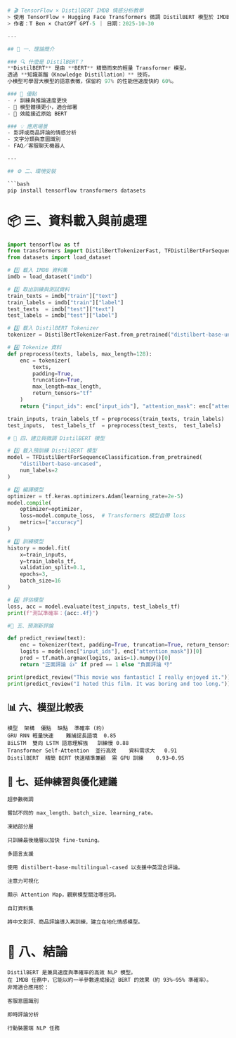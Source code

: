 #

```python
# 🎬 TensorFlow × DistilBERT IMDB 情感分析教學
> 使用 TensorFlow + Hugging Face Transformers 微調 DistilBERT 模型於 IMDB 電影評論情感分析  
> 作者：T Ben × ChatGPT GPT-5 ｜ 日期：2025-10-30  

---

## 🧠 一、理論簡介

### 🔍 什麼是 DistilBERT？
**DistilBERT** 是由 **BERT** 精簡而來的輕量 Transformer 模型。  
透過 **知識蒸餾（Knowledge Distillation）** 技術，  
小模型可學習大模型的語意表徵，保留約 97% 的性能但速度快約 60%。

### 🌟 優點
- ⚡ 訓練與推論速度更快  
- 🧩 模型體積更小，適合部署  
- 🎯 效能接近原始 BERT  

### 💡 應用場景
- 影評或商品評論的情感分析  
- 文字分類與意圖識別  
- FAQ／客服聊天機器人  

---

## ⚙️ 二、環境安裝

```bash
pip install tensorflow transformers datasets
```
# 📦 三、資料載入與前處理

```PYTHON
import tensorflow as tf
from transformers import DistilBertTokenizerFast, TFDistilBertForSequenceClassification
from datasets import load_dataset

# 1️⃣ 載入 IMDB 資料集
imdb = load_dataset("imdb")

# 2️⃣ 取出訓練與測試資料
train_texts = imdb["train"]["text"]
train_labels = imdb["train"]["label"]
test_texts  = imdb["test"]["text"]
test_labels = imdb["test"]["label"]

# 3️⃣ 載入 DistilBERT Tokenizer
tokenizer = DistilBertTokenizerFast.from_pretrained("distilbert-base-uncased")

# 4️⃣ Tokenize 資料
def preprocess(texts, labels, max_length=128):
    enc = tokenizer(
        texts,
        padding=True,
        truncation=True,
        max_length=max_length,
        return_tensors="tf"
    )
    return {"input_ids": enc["input_ids"], "attention_mask": enc["attention_mask"]}, tf.convert_to_tensor(labels)

train_inputs, train_labels_tf = preprocess(train_texts, train_labels)
test_inputs,  test_labels_tf  = preprocess(test_texts,  test_labels)

# 🧠 四、建立與微調 DistilBERT 模型

# 1️⃣ 載入預訓練 DistilBERT 模型
model = TFDistilBertForSequenceClassification.from_pretrained(
    "distilbert-base-uncased",
    num_labels=2
)

# 2️⃣ 編譯模型
optimizer = tf.keras.optimizers.Adam(learning_rate=2e-5)
model.compile(
    optimizer=optimizer,
    loss=model.compute_loss,  # Transformers 模型自帶 loss
    metrics=["accuracy"]
)

# 3️⃣ 訓練模型
history = model.fit(
    x=train_inputs,
    y=train_labels_tf,
    validation_split=0.1,
    epochs=3,
    batch_size=16
)

# 4️⃣ 評估模型
loss, acc = model.evaluate(test_inputs, test_labels_tf)
print(f"測試準確率：{acc:.4f}")

#🎯 五、預測新評論

def predict_review(text):
    enc = tokenizer(text, padding=True, truncation=True, return_tensors="tf", max_length=128)
    logits = model(enc["input_ids"], enc["attention_mask"])[0]
    pred = tf.math.argmax(logits, axis=1).numpy()[0]
    return "正面評論 👍" if pred == 1 else "負面評論 👎"

print(predict_review("This movie was fantastic! I really enjoyed it."))
print(predict_review("I hated this film. It was boring and too long."))
```
## 📊 六、模型比較表

```
模型	架構	優點	缺點	準確率 (約)
GRU	RNN	輕量快速	難捕捉長語境	0.85
BiLSTM	雙向 LSTM	語意理解強	訓練慢	0.88
Transformer	Self-Attention	並行高效	資料需求大	0.91
DistilBERT	精簡 BERT	快速精準兼顧	需 GPU 訓練	0.93–0.95
```
## 🧭 七、延伸練習與優化建議
```
超參數微調

嘗試不同的 max_length、batch_size、learning_rate。

凍結部分層

只訓練最後幾層以加快 fine-tuning。

多語言支援

使用 distilbert-base-multilingual-cased 以支援中英混合評論。

注意力可視化

顯示 Attention Map，觀察模型關注哪些詞。

自訂資料集

將中文影評、商品評論導入再訓練，建立在地化情感模型。
```

# 🏁 八、結論
```
DistilBERT 是兼具速度與準確率的高效 NLP 模型。
在 IMDB 任務中，它能以約一半參數達成接近 BERT 的效果（約 93%–95% 準確率）。
非常適合應用於：

客服意圖識別

即時評論分析

行動裝置端 NLP 任務
```
